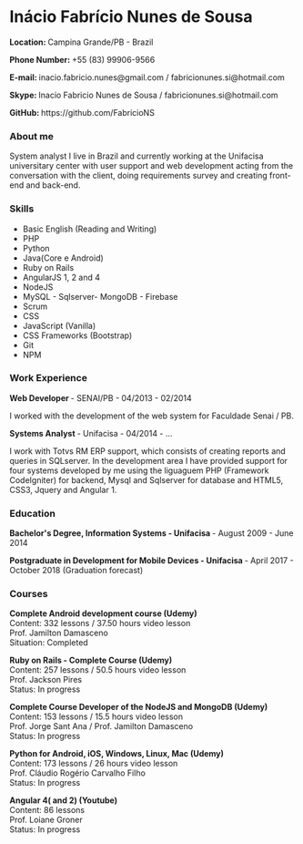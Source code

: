 # Inácio Fabrício Nunes de Sousa
<p>
  <strong>
    Location:
  </strong> 
  Campina Grande/PB - Brazil
</p>
<p>
  <strong>
    Phone Number: 
  </strong>
  +55 (83) 99906-9566
</p>
<p>
  <strong>
    E-mail: 
  </strong>
    inacio.fabricio.nunes@gmail.com / fabricionunes.si@hotmail.com
</p>
<p>
  <strong>
    Skype: 
  </strong>
  Inacio Fabricio Nunes de Sousa / fabricionunes.si@hotmail.com
</p>
<p>
  <strong>
    GitHub:
  </strong>
  https://github.com/FabricioNS
</p>

<h3>
  About me
</h3>
<p>
   System analyst I live in Brazil and currently working at the Unifacisa universitary center with user support and web development   acting from the conversation with the client, doing requirements survey and creating front-end and back-end.
</p>

<h3>
  Skills
</h3>
<ul>
	<li>Basic English (Reading and Writing)</li>
	<li>PHP</li>
	<li>Python</li>
	<li>Java(Core e Android)</li>
	<li>Ruby on Rails</li>
	<li>AngularJS 1, 2 and 4</li>
	<li>NodeJS</li>
	<li>MySQL - Sqlserver- MongoDB - Firebase</li>
	<li>Scrum</li>
	<li>CSS</li>
	<li>JavaScript (Vanilla)</li>
	<li>CSS Frameworks (Bootstrap)</li>
	<li>Git</li>
	<li>NPM</li>
</ul>

<h3>
  Work Experience
</h3>
<p>
  <strong>
    Web Developer
  </strong> 
    - SENAI/PB - 04/2013 - 02/2014
</p>
<p>
  I worked with the development of the web system for Faculdade Senai / PB.
</p>
<p>
  <strong>
    Systems Analyst 
  </strong>  
    - Unifacisa - 04/2014 - ...
</p>
<p>
  I work with Totvs RM ERP support, which consists of creating reports and queries in SQLserver. In the development area I have provided support for four systems developed by me using the liguaguem PHP (Framework CodeIgniter) for backend, Mysql and Sqlserver for database and HTML5, CSS3, Jquery and Angular 1.
</p>

<h3>
  Education
</h3>
<p>
  <strong>
    Bachelor's Degree, Information Systems - Unifacisa 
  </strong>
    - August 2009 - June 2014
</p>
<p>
  <strong>
    Postgraduate in Development for Mobile Devices - Unifacisa
  </strong>  
    - April 2017 - October 2018 (Graduation forecast)
</p>
<h3>
  Courses
</h3>
<p>
  <strong>
    Complete Android development course (Udemy)
  </strong><br>
  Content: 332 lessons / 37.50 hours video lesson<br>
  Prof. Jamilton Damasceno<br>
  Situation: Completed
</p>
<p>
  <strong>
    Ruby on Rails - Complete Course (Udemy)
  </strong><br>
  Content: 257 lessons / 50.5 hours video lesson<br>
  Prof. Jackson Pires<br>
  Status: In progress
</p>
<p>
  <strong>
    Complete Course Developer of the NodeJS and MongoDB (Udemy)
  </strong><br>
  Content: 153 lessons / 15.5 hours video lesson<br>
  Prof. Jorge Sant Ana / Prof. Jamilton Damasceno<br>
  Status: In progress
</p>
<p>
  <strong>
    Python for Android, iOS, Windows, Linux, Mac (Udemy)
  </strong><br>
  Content: 173 lessons / 26 hours video lesson<br>
  Prof. Cláudio Rogério Carvalho Filho<br>
  Status: In progress
</p>
<p>
  <strong>
    Angular 4( and 2) (Youtube)
  </strong><br>
  Content: 86 lessons<br>
  Prof. Loiane Groner<br>
  Status: In progress
</p>
